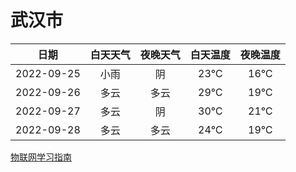 # 武汉市
|日期|白天天气|夜晚天气|白天温度|夜晚温度|
|:--:|:--:|:--:|:--:|:--:|
|2022-09-25|小雨|阴|23℃|16℃|
|2022-09-26|多云|多云|29℃|19℃|
|2022-09-27|多云|阴|30℃|21℃|
|2022-09-28|多云|多云|24℃|19℃|
 
[物联网学习指南](http://doc.lziqi.top/IoT)
